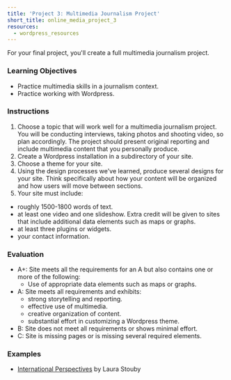 ```yaml
---
title: 'Project 3: Multimedia Journalism Project'
short_title: online_media_project_3
resources:
  - wordpress_resources
---
```


For your final project, you'll create a full multimedia journalism project.

### Learning Objectives

- Practice multimedia skills in a journalism context.
- Practice working with Wordpress.

### Instructions

1. Choose a topic that will work well for a multimedia journalism project. You will be conducting interviews, taking photos and shooting video, so plan accordingly. The project should present original reporting and include multimedia content that you personally produce.
2. Create a Wordpress installation in a subdirectory of your site.
3. Choose a theme for your site.
4. Using the design processes we've learned, produce several designs for your site. Think specifically about how your content will be organized and how users will move between sections.
5. Your site must include:
  - roughly 1500-1800 words of text.
  - at least one video and one slideshow. Extra credit will be given to sites that include additional data elements such as maps or graphs.
  - at least three plugins or widgets.
  - your contact information.

### Evaluation

- A+: Site meets all the requirements for an A but also contains one or more of the following:
  - Use of appropriate data elements such as maps or graphs.
- A: Site meets all requirements and exhibits:
  - strong storytelling and reporting.
  - effective use of multimedia.
  - creative organization of content.
  - substantial effort in customizing a Wordpress theme.
- B: Site does not meet all requirements or shows minimal effort.
- C: Site is missing pages or is missing several required elements.

### Examples

- [International Perspectives](/assets/example_projects/international_perspective/index.htm) by Laura Stouby
